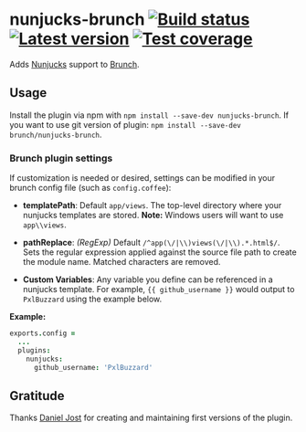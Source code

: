 # nunjucks-brunch [![Build status](https://img.shields.io/travis/brunch/nunjucks-brunch.svg)](https://travis-ci.org/brunch/nunjucks-brunch) [![Latest version](https://img.shields.io/npm/v/nunjucks-brunch.svg)](https://www.npmjs.com/package/nunjucks-brunch) [![Test coverage](https://img.shields.io/codeclimate/coverage/github/PxlBuzzard/nunjucks-brunch.svg)](https://codeclimate.com/github/PxlBuzzard/nunjucks-brunch)

Adds [Nunjucks](https://mozilla.github.io/nunjucks/) support to [Brunch](http://brunch.io).

## Usage

Install the plugin via npm with `npm install --save-dev nunjucks-brunch`.
If you want to use git version of plugin: `npm install --save-dev brunch/nunjucks-brunch`.

### Brunch plugin settings

If customization is needed or desired, settings can be modified in your brunch
config file (such as `config.coffee`):

* __templatePath__: Default `app/views`. The top-level directory where your nunjucks templates are stored.  __Note:__ Windows users will want to use `app\\views`.

* __pathReplace__: _(RegExp)_ Default `/^app(\/|\\)views(\/|\\).*.html$/`. Sets the regular expression applied against the source file path to create the module name. Matched characters are removed.

* __Custom Variables__: Any variable you define can be referenced in a nunjucks template. For example, `{{ github_username }}` would output to `PxlBuzzard` using the example below.

**Example:**
```coffeescript
exports.config =
  ...
  plugins:
    nunjucks:
      github_username: 'PxlBuzzard'
```

## Gratitude

Thanks [Daniel Jost](https://github.com/PxlBuzzard) for creating and maintaining first versions of the plugin.
